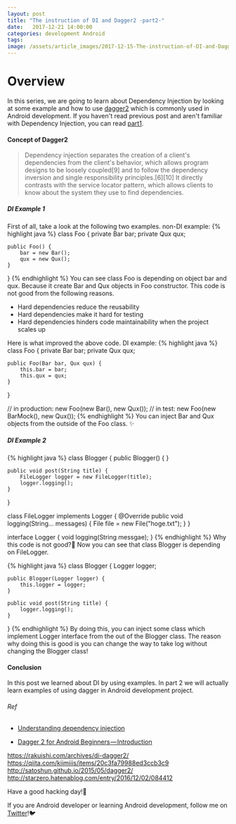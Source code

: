 ```yaml
---
layout: post
title: "The instruction of DI and Dagger2 -part2-"
date:   2017-12-21 14:00:00
categories: development Android
tags:
image: /assets/article_images/2017-12-15-The-instruction-of-DI-and-Dagger2/dagger_bg.jpg
---
```


# Overview <a name="overview"></a>
In this series, we are going to learn about Dependency Injection by looking at some example and how to use [dagger2](https://github.com/google/dagger) which is commonly used in Android development. If you haven't read previous post and aren't familiar with Dependency Injection, you can read [part1](2017-12-21-The-instruction-of-DI-and-Dagger2-part2.html).

#### Concept of Dagger2<a name="concept_of_dagger2"></a>
> Dependency injection separates the creation of a client's dependencies from the client's behavior, which allows program designs to be loosely coupled[9] and to follow the dependency inversion and single responsibility principles.[6][10] It directly contrasts with the service locator pattern, which allows clients to know about the system they use to find dependencies.

##### DI Example 1<a name="di_example_1"></a>
First of all, take a look at the following two examples. <a name="di_example_1"></a>
non-DI example:
{% highlight java %}
class Foo {
    private Bar bar;
    private Qux qux;

    public Foo() {
        bar = new Bar();
        qux = new Qux();
    }
}
{% endhighlight %}
You can see class Foo is depending on object bar and qux. Because it create Bar and Qux objects in Foo constructor. This code is not good from the following reasons.

- Hard dependencies reduce the reusability
- Hard dependencies make it hard for testing
- Hard dependencies hinders code maintainability when the project scales up


Here is what improved the above code.
DI example:
{% highlight java %}
class Foo {
    private Bar bar;
    private Qux qux;

    public Foo(Bar bar, Qux qux) {
        this.bar = bar;
        this.qux = qux;
    }
}

// in production:
new Foo(new Bar(), new Qux());
// in test:
new Foo(new BarMock(), new Qux());
{% endhighlight %}
You can inject Bar and Qux objects from the outside of the Foo class. ✨

##### DI Example 2<a name="di_example_2"></a>
{% highlight java %}
class Blogger {
    public Blogger() {
    }

    public void post(String title) {
        FileLogger logger = new FileLogger(title);
        logger.logging();
    }
}

class FileLogger implements Logger {
    @Override
    public void logging(String... messages) {
        File file = new File("hoge.txt");
    }
}

interface Logger {
    void logging(String messgae);
}
{% endhighlight %}
Why this code is not good?🤔
Now you can see that class Blogger is depending on FileLogger.

{% highlight java %}
class Blogger {
    Logger logger;

    public Blogger(Logger logger) {
        this.logger = logger;
    }

    public void post(String title) {
        logger.logging();
    }
}
{% endhighlight %}
By doing this, you can inject some class which implement Logger interface from the out of the Blogger class. The reason why doing this is good is you can change the way to take log without changing the Blogger class!


#### Conclusion<a name="conclusion"></a>
In this post we learned about DI by using examples. In part 2 we will actually learn examples of using dagger in Android development project.

###### Ref
- [Understanding dependency injection](https://softwareengineering.stackexchange.com/questions/232229/understanding-dependency-injection)

- [Dagger 2 for Android Beginners — Introduction](https://medium.com/@harivigneshjayapalan/dagger-2-for-android-beginners-introduction-be6580cb3edb)

https://rakuishi.com/archives/di-dagger2/
https://qiita.com/kiimiiis/items/20c3fa79988ed3ccb3c9
http://satoshun.github.io/2015/05/dagger2/
http://starzero.hatenablog.com/entry/2016/12/02/084412

Have a good hacking day!👋

If you are Android developer or learning Android development, follow me on [Twitter](https://twitter.com/Taishi_Yamasaki)!🐦
